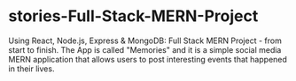# stories-Full-Stack-MERN-Project
Using React, Node.js, Express &amp; MongoDB: Full Stack MERN Project - from start to finish. The App is called "Memories" and it is a simple social media MERN application that allows users to post interesting events that happened in their lives.
